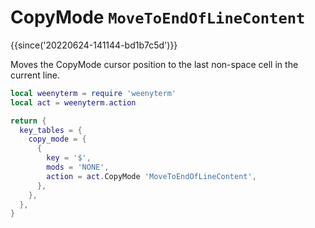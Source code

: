 # CopyMode `MoveToEndOfLineContent`

{{since('20220624-141144-bd1b7c5d')}}

Moves the CopyMode cursor position to the last non-space cell in the current
line.

```lua
local weenyterm = require 'weenyterm'
local act = weenyterm.action

return {
  key_tables = {
    copy_mode = {
      {
        key = '$',
        mods = 'NONE',
        action = act.CopyMode 'MoveToEndOfLineContent',
      },
    },
  },
}
```



